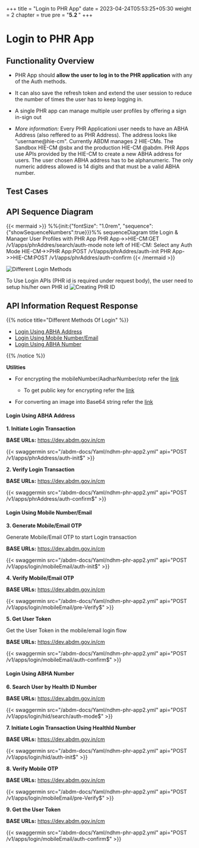 +++
title = "Login to PHR App"
date = 2023-04-24T05:53:25+05:30
weight = 2
chapter = true
pre = "<b>5.2 </b>"
+++

# Login to PHR App

## Functionality Overview

- PHR App should **allow the user to log in to the PHR application** with any of the Auth methods.

- It can also save the refresh token and extend the user session to reduce the number of times the user has to keep logging in.

- A single PHR app can manage multiple user profiles by offering a sign in-sign out

- *More information:*
Every PHR Applicationi user needs to have an ABHA Address (also reffered to as PHR Address). The address looks like "username@hie-cm". Currently ABDM manages 2 HIE-CMs. The Sandbox HIE-CM @sbx and the production HIE-CM @abdm. PHR Apps use APIs provided by the HIE-CM to create a new ABHA address for users. 
The user chosen ABHA address has to be alphanumeric. The only numeric address allowed is 14 digits and that must be a valid ABHA number. 

## Test Cases


## API Sequence Diagram

{{< mermaid >}}
%%{init:{"fontSize": "1.0rem", "sequence":{"showSequenceNumbers":true}}}%%
sequenceDiagram
title Login & Manager User Profiles with PHR App
PHR App->>HIE-CM:GET /v1/apps/phrAddres/search/auth-mode
note left of HIE-CM: Select any Auth Mode
HIE-CM->>PHR App:POST /v1/apps/phrAddres/auth-init
PHR App->>HIE-CM:POST /v1/apps/phrAddres/auth-confirm
{{< /mermaid >}}

![Different Login Methods](../different_login_methods.jpeg)

To Use Login APIs (PHR id is required under request body), the user need to setup his/her own PHR id
![Creating PHR ID](../creating_phr_id.png)

## API Information Request Response
{{% notice title="Different Methods Of Login" %}}

  - [Login Using ABHA Address](#login-using-abha-address)
  - [Login Using Mobile Number/Email](#login-using-mobile-numberemail)
  - [Login Using ABHA Number](#login-using-abha-number)

{{% /notice %}}

**Utilities**
- For encrypting the mobileNumber/AadharNumber/otp refer the [link](/abdm-docs/8-utilities/utilities/#rsa-encryption)

  - To get public key for encrypting refer the [link](/abdm-docs/8-utilities/utilities/#api-to-retrieve-the-public-key)

- For converting an image into Base64 string refer the [link](/abdm-docs/8-utilities/utilities/#convert-image-to-base64)

#### Login Using ABHA Address

**1. Initiate Login Transaction**

**BASE URLs:**  https://dev.abdm.gov.in/cm

{{< swaggermin src="/abdm-docs/Yaml/ndhm-phr-app2.yml" api="POST /v1/apps/phrAddress/auth-init$" >}}

**2. Verify Login Transaction**

**BASE URLs:**  https://dev.abdm.gov.in/cm

{{< swaggermin src="/abdm-docs/Yaml/ndhm-phr-app2.yml" api="POST /v1/apps/phrAddress/auth-confirm$" >}}

#### Login Using Mobile Number/Email

**3. Generate Mobile/Email OTP**

Generate Mobile/Email OTP to start Login transaction

**BASE URLs:**  https://dev.abdm.gov.in/cm

{{< swaggermin src="/abdm-docs/Yaml/ndhm-phr-app2.yml" api="POST /v1/apps/login/mobileEmail/auth-init$" >}}

**4. Verify Mobile/Email OTP**

**BASE URLs:**  https://dev.abdm.gov.in/cm

{{< swaggermin src="/abdm-docs/Yaml/ndhm-phr-app2.yml" api="POST /v1/apps/login/mobileEmail/pre-Verify$" >}}

**5. Get User Token**

Get the User Token in the mobile/email login flow

**BASE URLs:**  https://dev.abdm.gov.in/cm

{{< swaggermin src="/abdm-docs/Yaml/ndhm-phr-app2.yml" api="POST /v1/apps/login/mobileEmail/auth-confirm$" >}}

#### Login Using ABHA Number

**6. Search User by Health ID Number**

**BASE URLs:**  https://dev.abdm.gov.in/cm

{{< swaggermin src="/abdm-docs/Yaml/ndhm-phr-app2.yml" api="POST /v1/apps/login/hid/search/auth-mode$" >}}

**7. Initiate Login Transaction Using HealthId Number**

**BASE URLs:**  https://dev.abdm.gov.in/cm

{{< swaggermin src="/abdm-docs/Yaml/ndhm-phr-app2.yml" api="POST /v1/apps/login/hid/auth-init$" >}}

**8. Verify Mobile OTP**

**BASE URLs:**  https://dev.abdm.gov.in/cm

{{< swaggermin src="/abdm-docs/Yaml/ndhm-phr-app2.yml" api="POST /v1/apps/login/mobileEmail/pre-Verify$" >}}

**9. Get the User Token**

**BASE URLs:**  https://dev.abdm.gov.in/cm

{{< swaggermin src="/abdm-docs/Yaml/ndhm-phr-app2.yml" api="POST /v1/apps/login/mobileEmail/auth-confirm$" >}}



